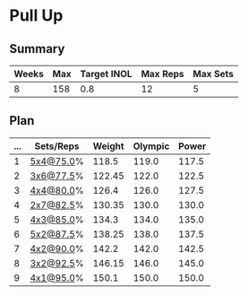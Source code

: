 # Pull Up

## Summary

Weeks | Max | Target INOL | Max Reps | Max Sets
--- | --- | --- | --- | ---
8 | 158 | 0.8 | 12 | 5

## Plan

 ... | Sets/Reps | Weight | Olympic | Power
--- | --- | --- | --- | ---
1 | 5x4@75.0% | 118.5 | 119.0 | 117.5
2 | 3x6@77.5% | 122.45 | 122.0 | 122.5
3 | 4x4@80.0% | 126.4 | 126.0 | 127.5
4 | 2x7@82.5% | 130.35 | 130.0 | 130.0
5 | 4x3@85.0% | 134.3 | 134.0 | 135.0
6 | 5x2@87.5% | 138.25 | 138.0 | 137.5
7 | 4x2@90.0% | 142.2 | 142.0 | 142.5
8 | 3x2@92.5% | 146.15 | 146.0 | 145.0
9 | 4x1@95.0% | 150.1 | 150.0 | 150.0
